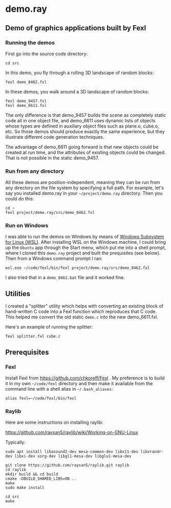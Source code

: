 # demo.ray

## Demo of graphics applications built by Fexl

### Running the demos

First go into the source code directory:
```
cd src
```

In this demo, you fly through a rolling 3D landscape of random blocks:

```
fexl demo_0462.fxl
```

In these demos, you walk around a 3D landscape of random blocks:

```
fexl demo_9457.fxl
fexl demo_6611.fxl
```

The only difference is that demo_9457 builds the scene as completely static
code all in one object file, and demo_6611 uses dynamic lists of objects whose
types are defined in auxiliary object files such as plane.o, cube.o, etc.
So those demos should produce exactly the same experience, but they illustrate
different code generation techniques.

The advantage of demo_6611 going forward is that new objects could be created
at run time, and the attributes of existing objects could be changed.  That is
not possible in the static demo_9457.

### Run from any directory

All these demos are position-independent, meaning they can be run from any
directory on the file system by specifying a full path.  For example, let's
say you installed demo.ray in your `~/project/demo.ray` directory.  Then you
could do this:

```
cd ~
fexl project/demo.ray/src/demo_0462.fxl
```

### Run on Windows

I was able to run the demos on Windows by means of
[Windows Subsystem for Linux (WSL)](https://learn.microsoft.com/en-us/windows/wsl/install).  After installing WSL on the Windows machine, I could bring up
the `Ubuntu` app through the Start menu, which put me into a shell prompt,
where I cloned this `demo.ray` project and built the prequisites (see below).
Then from a Windows command prompt I ran:

```
wsl.exe ~/code/fexl/bin/fexl project/demo.ray/src/demo_0462.fxl
```

I also tried that in a `demo_0462.bat` file and it worked fine.

## Utilities

I created a "splitter" utility which helps with converting an existing block
of hand-written C code into a Fexl function which reproduces that C code.
This helped me convert the old static `demo.c` into the new demo_6611.fxl.

Here's an example of running the splitter:

```
fexl splitter.fxl cube.c
```

## Prerequisites

### Fexl

Install Fexl from https://github.com/chkoreff/Fexl .  My preference is to
build it in my own `~/code/fexl` directory and then make it available from the
command line with a shell alias in `~/.bash_aliases`:

```
alias fexl=~/code/fexl/bin/fexl
```

### Raylib

Here are some instructions on installing raylib:

https://github.com/raysan5/raylib/wiki/Working-on-GNU-Linux

Typically:
```
sudo apt install libasound2-dev mesa-common-dev libx11-dev libxrandr-dev libxi-dev xorg-dev libgl1-mesa-dev libglu1-mesa-dev

git clone https://github.com/raysan5/raylib.git raylib
cd raylib
mkdir build && cd build
cmake -DBUILD_SHARED_LIBS=ON ..
make
sudo make install

cd src
make
```
